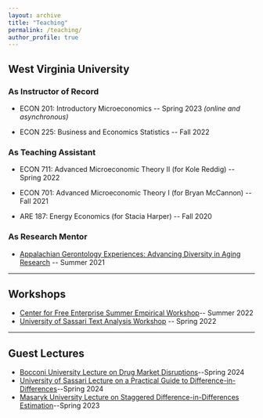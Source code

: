 ```yaml
---
layout: archive
title: "Teaching"
permalink: /teaching/
author_profile: true
---
```

## West Virginia University

### As Instructor of Record
- ECON 201: Introductory Microeconomics -- Spring 2023 *(online and asynchronous)*

- ECON 225: Business and Economics Statistics -- Fall 2022

### As Teaching Assistant

- ECON 711: Advanced Microeconomic Theory II (for Kole Reddig) -- Spring 2022

- ECON 701: Advanced Microeconomic Theory I (for Bryan McCannon) -- Fall 2021

- ARE 187: Energy Economics (for Stacia Harper) -- Fall 2020


### As Research Mentor

- [Appalachian Gerontology Experiences: Advancing Diversity in Aging Research](https://age-adar.wvu.edu/home) -- Summer 2021

---

## Workshops
- [Center for Free Enterprise Summer Empirical Workshop](https://github.com/zachporreca/data_basics_in_R)-- Summer 2022
- [University of Sassari Text Analysis Workshop](https://github.com/zachporreca/text_analysis_workshop) -- Spring 2022

---

## Guest Lectures
- [Bocconi University Lecture on Drug Market Disruptions](https://github.com/zachporreca/zachporreca.github.io/blob/master/files/drug_market_crack_downs_lecture.pdf)--Spring 2024
- [University of Sassari Lecture on a Practical Guide to Difference-in-Differences](https://github.com/zachporreca/zachporreca.github.io/blob/master/files/did_lecture.pdf)--Spring 2024
- [Masaryk University Lecture on Staggered Difference-in-Differences Estimation](https://github.com/zachporreca/zachporreca.github.io/blob/master/files/DiD_Guest_Lecture-1.pdf)--Spring 2023
